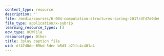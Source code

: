 ```yaml
---
content_type: resource
description: ''
file: /media/courses/6-004-computation-structures-spring-2017/df47d0de65bd5deeb5d3b21fc4c461a4_Z3-WzUhl9nQ.vtt
file_type: application/x-subrip
learning_resource_types: []
ocw_type: OCWFile
resourcetype: Other
title: 3play caption file
uid: df47d0de-65bd-5dee-b5d3-b21fc4c461a4
---
```

